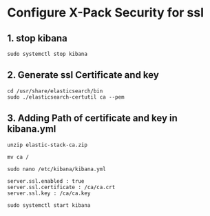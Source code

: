 # Configure X-Pack Security for ssl

## 1. stop kibana

    sudo systemctl stop kibana


## 2. Generate ssl Certificate and key

    cd /usr/share/elasticsearch/bin
    sudo ./elasticsearch-certutil ca --pem

## 3. Adding Path of certificate and key in kibana.yml

    unzip elastic-stack-ca.zip

    mv ca /

    sudo nano /etc/kibana/kibana.yml

    server.ssl.enabled : true
    server.ssl.certificate : /ca/ca.crt
    server.ssl.key : /ca/ca.key

    sudo systemctl start kibana
